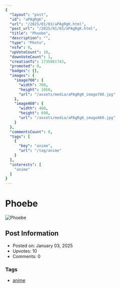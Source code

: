 ```yaml
---
{
  "layout": "post",
  "id": "aPAgRgK",
  "url": "/2025/01/03/aPAgRgK.html",
  "post_url": "/2025/01/03/aPAgRgK.html",
  "title": "Phoebe",
  "description": "",
  "type": "Photo",
  "nsfw": 0,
  "upVoteCount": 10,
  "downVoteCount": 1,
  "creationTs": 1735881743,
  "promoted": 0,
  "badges": [],
  "images": {
    "image700": {
      "width": 700,
      "height": 1050,
      "url": "/assets/media/aPAgRgK_image700.jpg"
    },
    "image460": {
      "width": 460,
      "height": 690,
      "url": "/assets/media/aPAgRgK_image460.jpg"
    }
  },
  "commentsCount": 0,
  "tags": [
    {
      "key": "anime",
      "url": "/tag/anime"
    }
  ],
  "interests": [
    "anime"
  ]
}
---
```


# Phoebe

![Phoebe](/assets/media/aPAgRgK_image700.jpg)

## Post Information

- Posted on: January 03, 2025
- Upvotes: 10
- Comments: 0

### Tags

- [anime](/tag/anime)
